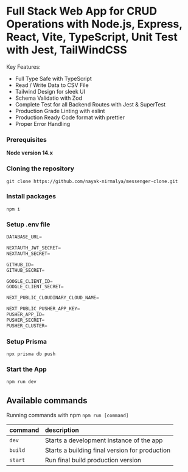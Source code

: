 # Full Stack Web App for CRUD Operations with Node.js, Express, React, Vite, TypeScript, Unit Test with Jest, TailWindCSS

Key Features:

- Full Type Safe with TypeScript
- Read / Write Data to CSV File
- Tailwind Design for sleek UI
- Schema Validatio with Zod
- Complete Test for all Backend Routes with Jest & SuperTest
- Production Grade Linting with eslint
- Production Ready Code format with prettier
- Proper Error Handling

### Prerequisites

**Node version 14.x**

### Cloning the repository

```shell
git clone https://github.com/nayak-nirmalya/messenger-clone.git
```

### Install packages

```shell
npm i
```

### Setup .env file

```js
DATABASE_URL=

NEXTAUTH_JWT_SECRET=
NEXTAUTH_SECRET=

GITHUB_ID=
GITHUB_SECRET=

GOOGLE_CLIENT_ID=
GOOGLE_CLIENT_SECRET=

NEXT_PUBLIC_CLOUDINARY_CLOUD_NAME=

NEXT_PUBLIC_PUSHER_APP_KEY=
PUSHER_APP_ID=
PUSHER_SECRET=
PUSHER_CLUSTER=
```

### Setup Prisma

```shell
npx prisma db push
```

### Start the App

```shell
npm run dev
```

## Available commands

Running commands with npm `npm run [command]`

| command | description                                    |
| :------ | :--------------------------------------------- |
| `dev`   | Starts a development instance of the app       |
| `build` | Starts a building final version for production |
| `start` | Run final build production version             |
